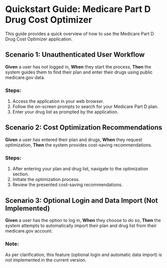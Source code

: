 # Quickstart Guide: Medicare Part D Drug Cost Optimizer

This guide provides a quick overview of how to use the Medicare Part D Drug Cost Optimizer application.

## Scenario 1: Unauthenticated User Workflow

**Given** a user has not logged in,
**When** they start the process,
**Then** the system guides them to find their plan and enter their drugs using public medicare.gov data.

### Steps:
1.  Access the application in your web browser.
2.  Follow the on-screen prompts to search for your Medicare Part D plan.
3.  Enter your drug list as prompted by the application.

## Scenario 2: Cost Optimization Recommendations

**Given** a user has entered their plan and drugs,
**When** they request optimization,
**Then** the system provides cost-saving recommendations.

### Steps:
1.  After entering your plan and drug list, navigate to the optimization section.
2.  Initiate the optimization process.
3.  Review the presented cost-saving recommendations.

## Scenario 3: Optional Login and Data Import (Not Implemented)

**Given** a user has the option to log in,
**When** they choose to do so,
**Then** the system attempts to automatically import their plan and drug list from their medicare.gov account.

### Note:
As per clarification, this feature (optional login and automatic data import) is not implemented in the current version.
